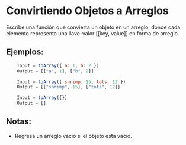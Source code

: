 # Convirtiendo Objetos a Arreglos

Escribe una función que convierta un objeto en un arreglo, donde cada elemento representa una llave-valor [[key, value]] en forma de arreglo.

## Ejemplos:
```javascript
    Input = toArray({ a: 1, b: 2 })
    Output = [["a", 1], ["b", 2]]
```
```javascript
    Input = toArray({ shrimp: 15, tots: 12 })
    Output = [["shrimp", 15], ["tots", 12]]
```
```javascript
    Input = toArray({})
    Output = []
```

## Notas:
- Regresa un arreglo vacio si el objeto esta vacio.
